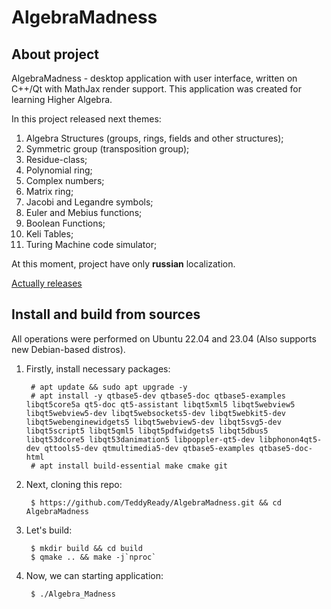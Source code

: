 # AlgebraMadness

## About project
AlgebraMadness - desktop application with user interface, written on C++/Qt with MathJax render support. This application was created for learning Higher Algebra. 

In this project released next themes:
1. Algebra Structures (groups, rings, fields and other structures);
2. Symmetric group (transposition group);
3. Residue-class;
4. Polynomial ring;
5. Complex numbers;
6. Matrix ring;
7. Jacobi and Legandre symbols;
8. Euler and Mebius functions;
9. Boolean Functions;
10. Keli Tables;
11. Turing Machine code simulator; 

At this moment, project have only **russian** localization.

[Actually releases](https://drive.google.com/drive/folders/1ZljdK5I1yh3rMvvRP4rtfFE1fB51Hb61?usp=share_link)

## Install and build from sources
All operations were performed on Ubuntu 22.04 and 23.04 (Also supports new Debian-based distros).

1. Firstly, install necessary packages:

    	# apt update && sudo apt upgrade -y
    	# apt install -y qtbase5-dev qtbase5-doc qtbase5-examples libqt5core5a qt5-doc qt5-assistant libqt5xml5 libqt5webview5 libqt5webview5-dev libqt5websockets5-dev libqt5webkit5-dev libqt5webenginewidgets5 libqt5webview5-dev libqt5svg5-dev libqt5script5 libqt5qml5 libqt5pdfwidgets5 libqt5dbus5 libqt53dcore5 libqt53danimation5 libpoppler-qt5-dev libphonon4qt5-dev qttools5-dev qtmultimedia5-dev qtbase5-examples qtbase5-doc-html
    	# apt install build-essential make cmake git

2. Next, cloning this repo:

    	$ https://github.com/TeddyReady/AlgebraMadness.git && cd AlgebraMadness

3. Let's build:

    	$ mkdir build && cd build
    	$ qmake .. && make -j`nproc`

4. Now, we can starting application:

    	$ ./Algebra_Madness
